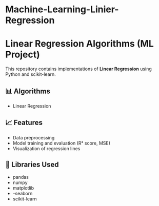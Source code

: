# Machine-Learning-Linier-Regression

# Linear Regression Algorithms (ML Project)

This repository contains implementations of **Linear Regression** using Python and scikit-learn.

## 📊 Algorithms
- Linear Regression
## 📈 Features
- Data preprocessing
- Model training and evaluation (R² score, MSE)
- Visualization of regression lines

## 🧠 Libraries Used
- pandas
- numpy
- matplotlib
- -seaborn
- scikit-learn

